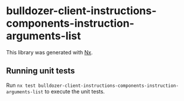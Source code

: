 # bulldozer-client-instructions-components-instruction-arguments-list

This library was generated with [Nx](https://nx.dev).

## Running unit tests

Run `nx test bulldozer-client-instructions-components-instruction-arguments-list` to execute the unit tests.
